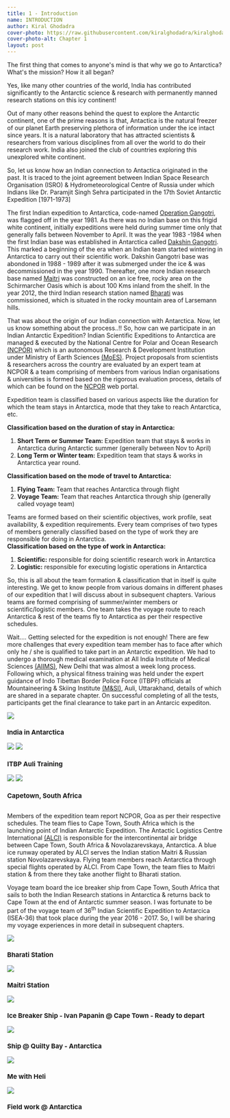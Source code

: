 ```yaml
---
title: 1 - Introduction
name: INTRODUCTION
author: Kiral Ghodadra
cover-photo: https://raw.githubusercontent.com/kiralghodadra/kiralghodadra.github.io/main/site/assets/images/ch1/ch1cover.JPG
cover-photo-alt: Chapter 1
layout: post
---
```



<p>The first thing that comes to anyone's mind is that why we go to Antarctica? What's the mission? How it all began?</p>

<p>Yes, like many other countries of the world, India has contributed significantly to the Antarctic science & research with permanently manned research stations on this icy continent!</p>

<p>Out of many other reasons behind the quest to explore the Antarctic continent, one of the prime reasons is that, Antactica is the natural freezer of our planet Earth preserving plethora of information under the ice intact since years. It is a natural laboratory that has attracted scientists & researchers from various disciplines from all over the world to do their research work. India also joined the club of countries exploring this unexplored white continent.</p>

<p>So, let us know how an Indian connection to Antactica originated in the past. It is traced to the joint agreement between Indian Space Research Organisation (ISRO) & Hydrometeorological Centre of Russia under which Indians like Dr. Paramjit Singh Sehra participated in the 17th Soviet Antarctic Expedition [1971-1973]</p>

<p>The first Indian expedition to Antarctica, code-named <a href="https://indianexpress.com/article/india/we-couldnt-tell-our-wives-remembering-operation-gangotri-the-top-secret-expedition-that-first-took-india-to-antarctica-9050676/#:~:text=Marine%20biologist%20Dr%20S%20Z%20Qasim,since%20the%20outcome%20was%20uncertain.&text=%E2%80%9CThe%20operation%20was%20very%20secretive%E2%80%A6">Operation Gangotri</a>, was flagged off in the year 1981. As there was no Indian base on this frigid white continent, initially expeditions were held during summer time only that generally falls between November to April. It was the year 1983 -1984 when the first Indian base was established in Antarctica called  <a href="https://en.wikipedia.org/wiki/Dakshin_Gangotri">Dakshin Gangotri</a>. This marked a beginning of the era when an Indian team started wintering in Antarctica to carry out their scientific work. Dakshin Gangotri base was abondoned in 1988 - 1989 after it was submerged under the ice & was decommissioned in the year 1990. Thereafter, one more Indian research base named <a href="https://ncpor.res.in/antarcticas/display/376-maitri-">Maitri</a> was constructed on an ice free, rocky area on the Schirmarcher Oasis which is about 100 Kms inland from the shelf. In the year 2012, the third Indian research station named <a href="https://ncpor.res.in/antarcticas/display/377-bharati">Bharati</a>  was commissioned, which is situated in the rocky mountain area of Larsemann hills.</p>

<p>That was about the origin of our Indian connection with Antarctica. Now, let us know something about the process..!! So, how can we participate in an Indian Antarctic Expedition? Indian Scientific Expeditions to Antarctica are managed & executed by the National Centre for Polar and Ocean Research <a href="https://ncpor.res.in/pages/display/275-organisation">(NCPOR)</a> which is an autonomous Research & Development Institution under Ministry of Earth Sciences <a href="https://en.wikipedia.org/wiki/Ministry_of_Earth_Sciences">(MoES)</a>. Project proposals from scientists & researchers across the country are evaluated by an expert team at NCPOR & a team comprising of members from various Indian organisations & universities is formed based on the rigorous evaluation process, details of which can be found on the <a href="https://en.wikipedia.org/wiki/Ministry_of_Earth_Sciences">NCPOR</a> web portal.</p>


<p>Expedition team is classified based on various aspects like the duration for which the team stays in Antarctica, mode that they take to reach Antarctica, etc.<br>


<b>Classification based on the duration of stay in Antarctica:</b><br>
1) <b>Short Term or Summer Team:</b> Expedition team that stays & works in Antarctica during Antarctic summer (generally between Nov to April)<br>
2) <b>Long Term or Winter team:</b> Expedition team that stays & works in Antarctica year round.<br>


<b>Classification based on the mode of travel to Antarctica:</b><br>
1) <b>Flying Team:</b> Team that reaches Antarctica through flight<br>
2) <b>Voyage Team:</b> Team that reaches Antarctica through ship (generally called voyage team)<br>


Teams are formed based on their scientific objectives, work profile, seat availability, & expedition requirements. Every team comprises of two types of members generally classified based on the type of work they are responsible for doing in Antarctica.<br>
<b>Classification based on the type of work in Antarctica:</b><br>
1) <b>Scientific:</b> responsible for doing scientific research work in Antarctica<br>
2) <b>Logistic:</b> responsible for executing logistic operations in Antarctica<br>

So, this is all about the team formation & classification that in itself is quite interesting. We get to know people from various domains in different phases of our expedition that I will discuss about in subsequent chapters. Various teams are formed comprising of summer/winter members or scientific/logistic members. One team takes the voyage route to reach Antarctica & rest of the teams fly to Antarctica as per their respective schedules.</p>

<p>Wait.... Getting selected for the expedition is not enough! There are few more challenges that every expedition team member has to face after which only he / she is qualified to take part in an Antarctic expedition. We had to undergo a thorough medical examination at All India Institute of Medical Sciences <a href="https://aiims.edu/index.php/en">(AIIMS)</a>, New Delhi that was almost a week long process. Following which, a physical fitness training was held under the expert guidance of Indo Tibettan Border Police Force (ITBPF) officials at Mountaineering & Skiing Institute <a href="https://www.itbpolice.nic.in/">(M&SI)</a>, Auli, Uttarakhand, details of which are shared in a separate chapter. On successful completing of all the tests, participants get the final clearance to take part in an Antarcic expediton.</p>


<div class="row"> 
  <div class="column">
    <img src="https://raw.githubusercontent.com/kiralghodadra/kiralghodadra.github.io/main/site/assets/images/ch1/ch1_one.jpg">
	<h3 style="font-size:15px;">India in Antarctica</h3>
  </div>
  <div class="column">
    <img src="https://raw.githubusercontent.com/kiralghodadra/kiralghodadra.github.io/main/site/assets/images/ch1/ch1_two.jpg">
    <img src="https://raw.githubusercontent.com/kiralghodadra/kiralghodadra.github.io/main/site/assets/images/ch1/ch1_three.jpg">
      <h3 style="font-size:15px;">ITBP Auli Training</h3>
  </div> 
  <div class="column">
    <img src="https://raw.githubusercontent.com/kiralghodadra/kiralghodadra.github.io/main/site/assets/images/ch1/ch1_four.jpg">
	<img src="https://raw.githubusercontent.com/kiralghodadra/kiralghodadra.github.io/main/site/assets/images/ch1/ch1_five.jpg">
      <h3 style="font-size:15px;">Capetown, South Africa</h3>
  </div>   
</div>
<p></p>



<p>Members of the expedition team report NCPOR, Goa as per their respective schedules. The team flies to Cape Town, South Africa which is the launching point of Indian Antarctic Expedition. The Antactic Logistics Centre International <a href="https://www.ch-aviation.com/airlines/LCI">(ALCI)</a> is responsible for the intercontinental air bridge between Cape Town, South Africa & Novolazarevskaya, Antarctica. A blue ice runway operated by ALCI serves the Indian station Maitri & Russian station Novolazarevskaya. Flying team members reach Antarctica through special flights operated by ALCI. From Cape Town, the team flies to Maitri station & from there they take another flight to Bharati station.<br>

Voyage team board the ice breaker ship from Cape Town, South Africa that sails to both the Indian Research stations in Antarctica & returns back to Cape Town at the end of Antarctic summer season. I was fortunate to be part of the voyage team of 36<sup>th</sup> Indian Scientific Expedition to Antarcica (ISEA-36) that took place during the year 2016 - 2017. So, I will be sharing my voyage experiences in more detail in subsequent chapters.</p>


<div class="row"> 
  <div class="column">
    <img src="https://raw.githubusercontent.com/kiralghodadra/kiralghodadra.github.io/main/site/assets/images/ch1/ch1_six.jpg">
      <h3 style="font-size:15px;">Bharati Station</h3>
    <img src="https://raw.githubusercontent.com/kiralghodadra/kiralghodadra.github.io/main/site/assets/images/ch1/ch1_seven.jpg">
      <h3 style="font-size:15px;">Maitri Station</h3>	  
  </div>
 
 <div class="column">
    <img src="https://raw.githubusercontent.com/kiralghodadra/kiralghodadra.github.io/main/site/assets/images/ch1/ch1_eight.jpg">
      <h3 style="font-size:15px;">Ice Breaker Ship - Ivan Papanin @ Cape Town - Ready to depart</h3>
    <img src="https://raw.githubusercontent.com/kiralghodadra/kiralghodadra.github.io/main/site/assets/images/ch1/ch1_nine.jpg">
      <h3 style="font-size:15px;">Ship @ Quilty Bay - Antarctica</h3>	  
  </div>

  <div class="column">
    <img src="https://raw.githubusercontent.com/kiralghodadra/kiralghodadra.github.io/main/site/assets/images/ch1/ch1_ten.jpg">
      <h3 style="font-size:15px;">Me with Heli</h3>
    <img src="https://raw.githubusercontent.com/kiralghodadra/kiralghodadra.github.io/main/site/assets/images/ch1/ch1_eleven.jpg">
      <h3 style="font-size:15px;">Field work @ Antarctica</h3>	  
  </div> 
</div>
<p></p>

